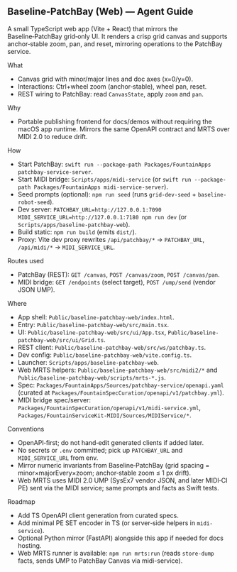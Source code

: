 ## Baseline‑PatchBay (Web) — Agent Guide

A small TypeScript web app (Vite + React) that mirrors the Baseline‑PatchBay grid‑only UI. It renders a crisp grid canvas and supports anchor‑stable zoom, pan, and reset, mirroring operations to the PatchBay service.

What
- Canvas grid with minor/major lines and doc axes (x=0/y=0).
- Interactions: Ctrl+wheel zoom (anchor‑stable), wheel pan, reset.
- REST wiring to PatchBay: read `CanvasState`, apply `zoom` and `pan`.

Why
- Portable publishing frontend for docs/demos without requiring the macOS app runtime. Mirrors the same OpenAPI contract and MRTS over MIDI 2.0 to reduce drift.

How
- Start PatchBay: `swift run --package-path Packages/FountainApps patchbay-service-server`.
- Start MIDI bridge: `Scripts/apps/midi-service` (or `swift run --package-path Packages/FountainApps midi-service-server`).
- Seed prompts (optional): `npm run seed` (runs `grid-dev-seed` + `baseline-robot-seed`).
- Dev server: `PATCHBAY_URL=http://127.0.0.1:7090 MIDI_SERVICE_URL=http://127.0.0.1:7180 npm run dev` (or `Scripts/apps/baseline-patchbay-web`).
- Build static: `npm run build` (emits `dist/`).
- Proxy: Vite dev proxy rewrites `/api/patchbay/*` → `PATCHBAY_URL`, `/api/midi/*` → `MIDI_SERVICE_URL`.

Routes used
- PatchBay (REST): `GET /canvas`, `POST /canvas/zoom`, `POST /canvas/pan`.
- MIDI bridge: `GET /endpoints` (select target), `POST /ump/send` (vendor JSON UMP).

Where
- App shell: `Public/baseline-patchbay-web/index.html`.
- Entry: `Public/baseline-patchbay-web/src/main.tsx`.
- UI: `Public/baseline-patchbay-web/src/ui/App.tsx`, `Public/baseline-patchbay-web/src/ui/Grid.ts`.
- REST client: `Public/baseline-patchbay-web/src/ws/patchbay.ts`.
- Dev config: `Public/baseline-patchbay-web/vite.config.ts`.
- Launcher: `Scripts/apps/baseline-patchbay-web`.
- Web MRTS helpers: `Public/baseline-patchbay-web/src/midi2/*` and `Public/baseline-patchbay-web/scripts/mrts-*.js`.
- Spec: `Packages/FountainApps/Sources/patchbay-service/openapi.yaml` (curated at `Packages/FountainSpecCuration/openapi/v1/patchbay.yml`).
- MIDI bridge spec/server: `Packages/FountainSpecCuration/openapi/v1/midi-service.yml`, `Packages/FountainServiceKit-MIDI/Sources/MIDIService/*`.

Conventions
- OpenAPI‑first; do not hand‑edit generated clients if added later.
- No secrets or `.env` committed; pick up `PATCHBAY_URL` and `MIDI_SERVICE_URL` from env.
- Mirror numeric invariants from Baseline‑PatchBay (grid spacing = minor×majorEvery×zoom; anchor‑stable zoom ≤ 1 px drift).
- Web MRTS uses MIDI 2.0 UMP (SysEx7 vendor JSON, and later MIDI‑CI PE) sent via the MIDI service; same prompts and facts as Swift tests.

Roadmap
- Add TS OpenAPI client generation from curated specs.
- Add minimal PE SET encoder in TS (or server‑side helpers in `midi-service`).
- Optional Python mirror (FastAPI) alongside this app if needed for docs hosting.
 - Web MRTS runner is available: `npm run mrts:run` (reads `store-dump` facts, sends UMP to PatchBay Canvas via midi-service).
